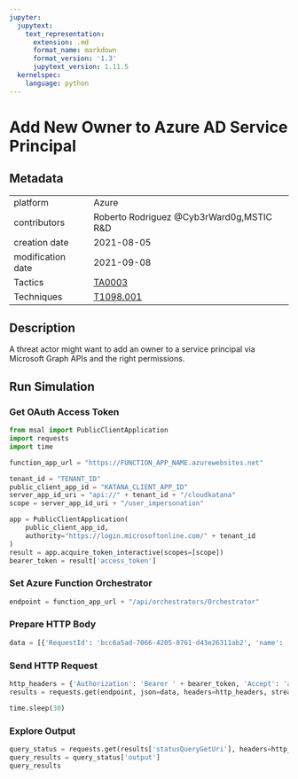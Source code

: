 ```yaml
---
jupyter:
  jupytext:
    text_representation:
      extension: .md
      format_name: markdown
      format_version: '1.3'
      jupytext_version: 1.11.5
  kernelspec:
    language: python
---
```


# Add New Owner to Azure AD Service Principal


## Metadata



|                   |    |
|:------------------|:---|
| platform          | Azure |
| contributors      | Roberto Rodriguez @Cyb3rWard0g,MSTIC R&D |
| creation date     | 2021-08-05 |
| modification date | 2021-09-08 |
| Tactics           | [TA0003](https://attack.mitre.org/tactics/TA0003) |
| Techniques        | [T1098.001](https://attack.mitre.org/techniques/T1098/001) |


## Description
A threat actor might want to add an owner to a service principal via Microsoft Graph APIs and the right permissions.



## Run Simulation


### Get OAuth Access Token

```python
from msal import PublicClientApplication
import requests
import time

function_app_url = "https://FUNCTION_APP_NAME.azurewebsites.net"

tenant_id = "TENANT_ID"
public_client_app_id = "KATANA_CLIENT_APP_ID"
server_app_id_uri = "api://" + tenant_id + "/cloudkatana"
scope = server_app_id_uri + "/user_impersonation"

app = PublicClientApplication(
    public_client_app_id,
    authority="https://login.microsoftonline.com/" + tenant_id
)
result = app.acquire_token_interactive(scopes=[scope])
bearer_token = result['access_token']
```

### Set Azure Function Orchestrator

```python
endpoint = function_app_url + "/api/orchestrators/Orchestrator"
```

### Prepare HTTP Body

```python
data = [{'RequestId': 'bcc6a5ad-7066-4205-8761-d43e26311ab2', 'name': 'Add New Owner to Azure AD Service Principal', 'metadata': {'creationDate': '2021-08-05', 'modificationDate': '2021-09-08', 'description': 'A threat actor might want to add an owner to a service principal via Microsoft Graph APIs and the right permissions.\n', 'contributors': ['Roberto Rodriguez @Cyb3rWard0g', 'MSTIC R&D'], 'mitreAttack': [{'technique': 'T1098.001', 'tactics': ['TA0003']}]}, 'steps': [{'schema': 'atomic', 'id': 'f39fc113-adbf-4cb3-a489-cec1df4a4b68', 'name': 'Add New Owner to Azure AD Service Principal', 'metadata': {'creationDate': '2021-08-05', 'modificationDate': '2021-09-08', 'description': 'A threat actor might want to add an owner to a service principal via Microsoft Graph APIs and the right permissions.\n', 'contributors': ['Roberto Rodriguez @Cyb3rWard0g', 'MSTIC R&D'], 'mitreAttack': [{'technique': 'T1098.001', 'tactics': ['TA0003']}]}, 'authorization': [{'resource': 'https://graph.microsoft.com/', 'permissionsType': 'application', 'permissions': ['Application.ReadWrite.All', 'Directory.Read.All']}], 'execution': {'type': 'ScriptModule', 'platform': 'Azure', 'executor': 'PowerShell', 'module': {'name': 'CloudKatanaAbilities', 'version': 1.0, 'function': 'Add-CKOwnerToAzADSP'}, 'parameters': {}}, 'number': 1}]}]
```

### Send HTTP Request

```python
http_headers = {'Authorization': 'Bearer ' + bearer_token, 'Accept': 'application/json','Content-Type': 'application/json'}
results = requests.get(endpoint, json=data, headers=http_headers, stream=False).json()

time.sleep(30)
```

### Explore Output

```python
query_status = requests.get(results['statusQueryGetUri'], headers=http_headers, stream=False).json()
query_results = query_status['output']
query_results
```
